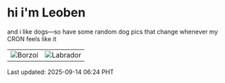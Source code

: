 # hi i'm Leoben

and i like dogs—so have some random dog pics that change whenever my CRON feels like it

|  |  |
|--------|----------|
| ![Borzoi](https://random-dog-vercel.vercel.app/api/random-borzoi?v=1757802282) | ![Labrador](https://random-dog-vercel.vercel.app/api/random-labrador?v=1757802282) |

Last updated: 2025-09-14 06:24 PHT
